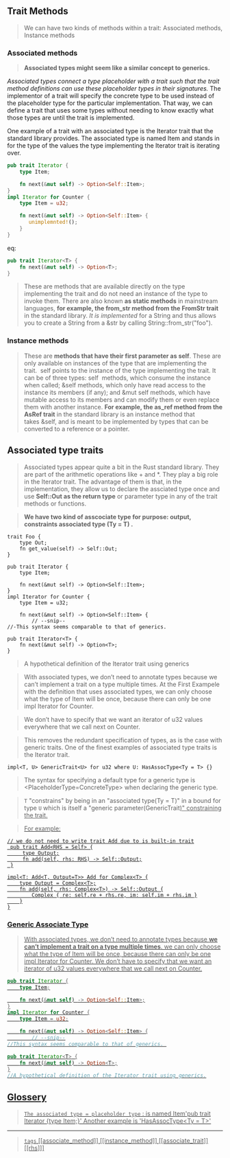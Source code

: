 
## Trait Methods

> We can have two kinds of methods within a trait: Associated methods, Instance methods

### Associated methods

> **Associated types might seem like a similar concept to generics.**

*Associated types connect a type placeholder with a trait such that the trait method definitions can use these placeholder types in their signatures.* The implementor of a trait will specify the concrete type to be used instead of the placeholder type for the particular implementation. That way, we can define a trait that uses some types without needing to know exactly what those types are until the trait is implemented.

One example of a trait with an associated type is the Iterator trait that the standard library provides. The associated type is named Item and stands in for the type of the values the type implementing the Iterator trait is iterating over. 

```rust
pub trait Iterator {
    type Item;

    fn next(&mut self) -> Option<Self::Item>;
}
impl Iterator for Counter {
    type Item = u32;

    fn next(&mut self) -> Option<Self::Item> {
       unimplemnted!();
    }
}
```
eq:

```rust
pub trait Iterator<T> {
    fn next(&mut self) -> Option<T>;
}
```


> These are methods that are available directly on the type implementing the trait and do not need an instance of the type to invoke them. There are also known **as static methods** in mainstream languages, **for example, the from_str method from the FromStr trait** in the standard library. *It is implemented* for a String and thus allows you to create a String from a &str by calling String::from_str("foo").

### Instance methods
> These are **methods that have their first parameter as self**. These are only available on instances of the type that are implementing the trait.  self points to the instance of the type implementing the trait. It can be of three types: self  methods, which consume the instance when called; &self methods, which only have read access to the instance its members (if any); and &mut self methods, which have mutable access to its members and can modify them or even replace them with another instance. **For example, the as_ref method from the AsRef trait** in the standard library is an instance method that takes &self, and is meant to be implemented by types that can be converted to a reference or a pointer.


## Associated type traits


> Associated types appear quite a bit in the Rust standard library. They are part of the arithmetic operations like + and *. They play a big role in the Iterator trait.
> The advantage of them is that, in the implementation, they allow us to declare the assciated type once and use **Self::Out as the return type** or parameter type in any of the trait methods or functions.

> **We have two kind of asscociate type for purpose: output, constraints associated type (Ty = T) .**

```rust,no_run,compile_fail
trait Foo {
    type Out;
    fn get_value(self) -> Self::Out;
}

```
>

```rust,no_run,compile_fail
pub trait Iterator {
    type Item;

    fn next(&mut self) -> Option<Self::Item>;
}
impl Iterator for Counter {
    type Item = u32;

    fn next(&mut self) -> Option<Self::Item> {
        // --snip--
//-This syntax seems comparable to that of generics. 

pub trait Iterator<T> {
    fn next(&mut self) -> Option<T>;
}
```
> A hypothetical definition of the Iterator trait using generics

> With associated types, we don’t need to annotate types because we can’t implement a trait on a type multiple times.  At the First Exampele with the definition that uses associated types, we can only choose what the type of Item will be once, because there can only be one impl Iterator for Counter. 

> We don’t have to specify that we want an iterator of u32 values everywhere that we call next on Counter.

> This removes the redundant specification of types, as is the case with generic traits. One of the finest examples of associated type traits is the Iterator trait.

```rust,no_run,compile_fail
impl<T, U> GenericTrait<U> for u32 where U: HasAssocType<Ty = T> {}
```

> The syntax for specifying a default type for a generic type is <PlaceholderType=ConcreteType> when declaring the generic type.

> `T` "constrains" by being in an "associated type(Ty = T)" in a bound for type `U` which is itself a "generic parameter(GenericTrait<U>)" constraining the trait.
  
> For example:

```rust,no_run,compile_fail
// we do not need to write trait Add due to is built-in trait
 pub trait Add<RHS = Self> {
     type Output;
     fn add(self, rhs: RHS) -> Self::Output;
 }

impl<T: Add<T, Output=T>> Add for Complex<T> {
    type Output = Complex<T>;
    fn add(self, rhs: Complex<T>) -> Self::Output {
        Complex { re: self.re + rhs.re, im: self.im + rhs.im }
    }
}
```

### Generic Associate Type

> With associated types, we don’t need to annotate types because **we can’t implement a trait on a type multiple times**. we can only choose what the type of Item will be once, because there can only be one impl Iterator for Counter. We don’t have to specify that we want an iterator of u32 values everywhere that we call next on Counter.

```rust
pub trait Iterator {
    type Item;

    fn next(&mut self) -> Option<Self::Item>;
}
impl Iterator for Counter {
    type Item = u32;

    fn next(&mut self) -> Option<Self::Item> {
        // --snip--
//This syntax seems comparable to that of generics. 

pub trait Iterator<T> {
    fn next(&mut self) -> Option<T>;
}
//A hypothetical definition of the Iterator trait using generics.
```


## Glossery

> `The associated type = placeholder type` :  is named Item'pub trait Iterator {type Item;}'
>  Another example is 'HasAssocType<Ty = T>'  

---

> `tags` [[associate_method]] [[instance_method]] [[associate_trait]] [[rhs]]]
